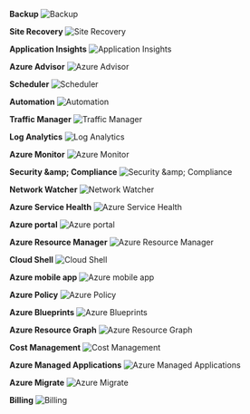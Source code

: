 ﻿**Backup**
![Backup](https://dinowang.github.io/azure-services-icon/Artifacts/Management+Tools/Backup.svg)

**Site Recovery**
![Site Recovery](https://dinowang.github.io/azure-services-icon/Artifacts/Management+Tools/Site+Recovery.svg)

**Application Insights**
![Application Insights](https://dinowang.github.io/azure-services-icon/Artifacts/Management+Tools/Application+Insights.svg)

**Azure Advisor**
![Azure Advisor](https://dinowang.github.io/azure-services-icon/Artifacts/Management+Tools/Azure+Advisor.svg)

**Scheduler**
![Scheduler](https://dinowang.github.io/azure-services-icon/Artifacts/Management+Tools/Scheduler.svg)

**Automation**
![Automation](https://dinowang.github.io/azure-services-icon/Artifacts/Management+Tools/Automation.svg)

**Traffic Manager**
![Traffic Manager](https://dinowang.github.io/azure-services-icon/Artifacts/Management+Tools/Traffic+Manager.svg)

**Log Analytics**
![Log Analytics](https://dinowang.github.io/azure-services-icon/Artifacts/Management+Tools/Log+Analytics.svg)

**Azure Monitor**
![Azure Monitor](https://dinowang.github.io/azure-services-icon/Artifacts/Management+Tools/Azure+Monitor.svg)

**Security &amp;amp; Compliance**
![Security &amp;amp; Compliance](https://dinowang.github.io/azure-services-icon/Artifacts/Management+Tools/Security+%26amp%3Bamp%3B+Compliance.svg)

**Network Watcher**
![Network Watcher](https://dinowang.github.io/azure-services-icon/Artifacts/Management+Tools/Network+Watcher.svg)

**Azure Service Health**
![Azure Service Health](https://dinowang.github.io/azure-services-icon/Artifacts/Management+Tools/Azure+Service+Health.svg)

**Azure portal**
![Azure portal](https://dinowang.github.io/azure-services-icon/Artifacts/Management+Tools/Azure+portal.svg)

**Azure Resource Manager**
![Azure Resource Manager](https://dinowang.github.io/azure-services-icon/Artifacts/Management+Tools/Azure+Resource+Manager.svg)

**Cloud Shell**
![Cloud Shell](https://dinowang.github.io/azure-services-icon/Artifacts/Management+Tools/Cloud+Shell.svg)

**Azure mobile app**
![Azure mobile app](https://dinowang.github.io/azure-services-icon/Artifacts/Management+Tools/Azure+mobile+app.svg)

**Azure Policy**
![Azure Policy](https://dinowang.github.io/azure-services-icon/Artifacts/Management+Tools/Azure+Policy.svg)

**Azure Blueprints**
![Azure Blueprints](https://dinowang.github.io/azure-services-icon/Artifacts/Management+Tools/Azure+Blueprints.svg)

**Azure Resource Graph**
![Azure Resource Graph](https://dinowang.github.io/azure-services-icon/Artifacts/Management+Tools/Azure+Resource+Graph.svg)

**Cost Management**
![Cost Management](https://dinowang.github.io/azure-services-icon/Artifacts/Management+Tools/Cost+Management.svg)

**Azure Managed Applications**
![Azure Managed Applications](https://dinowang.github.io/azure-services-icon/Artifacts/Management+Tools/Azure+Managed+Applications.svg)

**Azure Migrate**
![Azure Migrate](https://dinowang.github.io/azure-services-icon/Artifacts/Management+Tools/Azure+Migrate.svg)

**Billing**
![Billing](https://dinowang.github.io/azure-services-icon/Artifacts/Management+Tools/Billing.svg)


